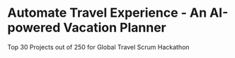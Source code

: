 # Automate Travel Experience - An AI-powered Vacation Planner
Top 30 Projects out of 250 for Global Travel Scrum Hackathon

